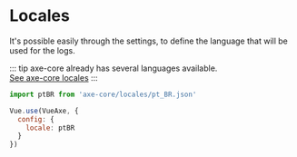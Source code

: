 # Locales

It's possible easily through the settings, to define the language that will be used for the logs.

::: tip
axe-core already has several languages ​​available.   
[See axe-core locales](https://github.com/dequelabs/axe-core/tree/develop/locales)
:::

```js
import ptBR from 'axe-core/locales/pt_BR.json'

Vue.use(VueAxe, {
  config: {
    locale: ptBR
  }
})
```
